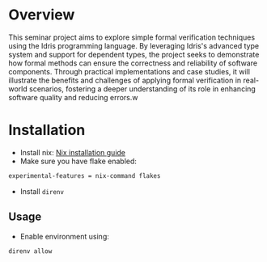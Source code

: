 # Overview
This seminar project aims to explore simple formal verification techniques using the Idris programming language. By leveraging Idris's advanced type system and support for dependent types, the project seeks to demonstrate how formal methods can ensure the correctness and reliability of software components. Through practical implementations and case studies, it will illustrate the benefits and challenges of applying formal verification in real-world scenarios, fostering a deeper understanding of its role in enhancing software quality and reducing errors.w

# Installation
- Install nix: [Nix installation guide](https://nixos.org/download/)
- Make sure you have flake enabled:
```bash
experimental-features = nix-command flakes
```
- Install `direnv`

## Usage
- Enable environment using:
```bash
direnv allow
```
